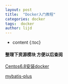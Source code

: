 ```yaml
---
layout: post
title:  "Docker入门教程"
categories: docker
tags:  docker
author: lijd
---
```


* content
{:toc}

#### 整理下资源模块 方便以后查阅

[Centos6.8安装docker](https://www.cnblogs.com/baolong/p/5743420.html)

[mybatis-plus](https://baomidou.gitee.io/mybatis-plus-doc/#/spring-boot)
